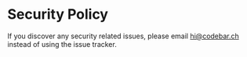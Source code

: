 # Security Policy

If you discover any security related issues, please email hi@codebar.ch instead of using the issue tracker.